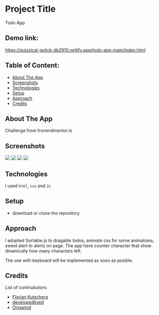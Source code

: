 # Project Title

Todo App

## Demo link:

https://quizzical-golick-db2910.netlify.app/todo-app-main/index.html

## Table of Content:

- [About The App](#about-the-app)
- [Screenshots](#screenshots)
- [Technologies](#technologies)
- [Setup](#setup)
- [Approach](#approach)
- [Credits](#credits)

## About The App

Challenge from fronendmentor.io

## Screenshots

![]("./design/active-states-dark.jpg")
![]("./design/active-states-light.jpg")
![]("./design/desktop-design-dark.jpg")
![]("./design/desktop-design-light.jpg")

## Technologies

I used `html`, `css` and `Js`

## Setup

- download or clone the repository

## Approach

I adopted Sortable.js to dragable todos, animate css for some animations, sweet alert to alerts on page. The app have counter character that show dinamically how many characters left.

The use with keyboard will be implemented as soon as posible.

## Credits

List of contriubutors:

- [Florian Kutschera](https://medium.com/@Florian/freebie-google-material-design-shadow-helper-2a0501295a2d#.wyvbmcq10)
- [developedbyed](https://www.youtube.com/c/DevEd/videos)
- [Origamid](https://www.origamid.com/projetos/css-grid-layout-guia-completo/)
